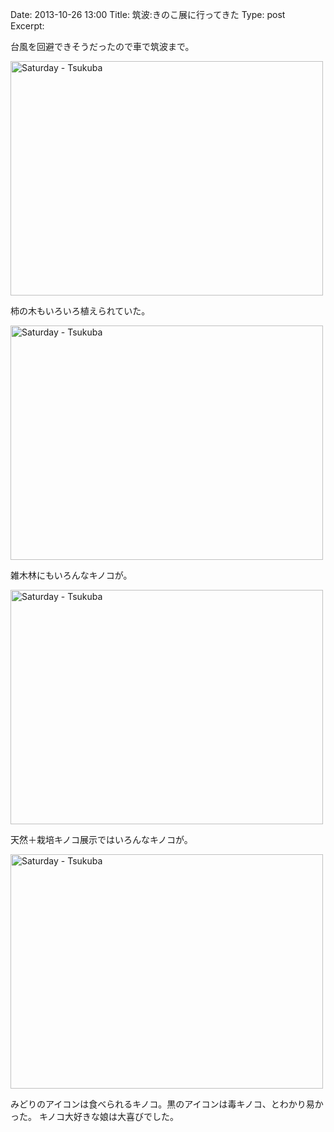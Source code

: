 Date: 2013-10-26 13:00
Title: 筑波:きのこ展に行ってきた
Type: post  
Excerpt:   

台風を回避できそうだったので車で筑波まで。

<a href="http://www.flickr.com/photos/hdknr/10506938954/" title="Saturday - Tsukuba by hidelafoglia, on Flickr"><img src="https://farm3.staticflickr.com/2855/10506938954_4f590df23d.jpg" width="500" height="375" alt="Saturday - Tsukuba"></a>

柿の木もいろいろ植えられていた。

<a href="http://www.flickr.com/photos/hdknr/10506929415/" title="Saturday - Tsukuba by hidelafoglia, on Flickr"><img src="https://farm6.staticflickr.com/5543/10506929415_41d3da787c.jpg" width="500" height="375" alt="Saturday - Tsukuba"></a>

雑木林にもいろんなキノコが。

<a href="http://www.flickr.com/photos/hdknr/10507159263/" title="Saturday - Tsukuba by hidelafoglia, on Flickr"><img src="https://farm6.staticflickr.com/5540/10507159263_f0f36ea55d.jpg" width="500" height="375" alt="Saturday - Tsukuba"></a>

天然＋栽培キノコ展示ではいろんなキノコが。

<a href="http://www.flickr.com/photos/hdknr/10507015154/" title="Saturday - Tsukuba by hidelafoglia, on Flickr"><img src="https://farm6.staticflickr.com/5476/10507015154_e35926e552.jpg" width="500" height="375" alt="Saturday - Tsukuba"></a>

みどりのアイコンは食べられるキノコ。黒のアイコンは毒キノコ、とわかり易かった。
キノコ大好きな娘は大喜びでした。


